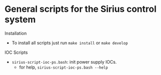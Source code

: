 # General scripts for the Sirius control system

Installation

* To install all scripts just run <code>make install</code> or <code>make develop</code>

IOC Scripts

* <code>sirius-script-ioc-ps.bash</code>: init power supply IOCs.
  * for help, <code>sirius-script-ioc-ps.bash --help</code>
